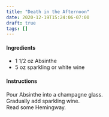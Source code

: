 ```yaml
---
title: "Death in the Afternoon"
date: 2020-12-19T15:24:06-07:00
draft: true
tags: []
---
```


#### Ingredients
- 1 1/2 oz Absinthe
- 5 oz sparkling or white wine

#### Instructions
Pour Absinthe into a champagne glass.  
Gradually add sparkling wine.  
Read some Hemingway.